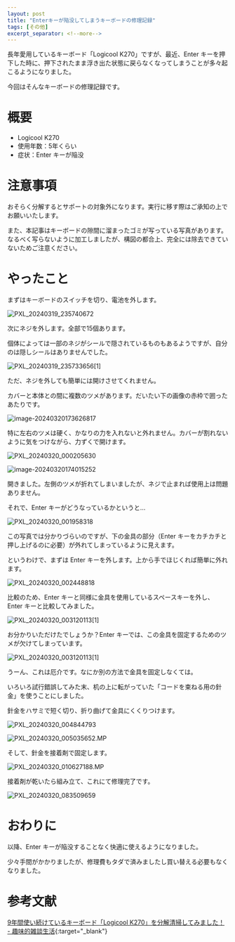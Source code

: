 ```yaml
---
layout: post
title: "Enterキーが陥没してしまうキーボードの修理記録"
tags: [その他]
excerpt_separator: <!--more-->
---
```


長年愛用しているキーボード「Logicool K270」ですが、最近、Enter キーを押下した時に、押下されたまま浮き出た状態に戻らなくなってしまうことが多々起こるようになりました。

今回はそんなキーボードの修理記録です。

<!--more-->

# 概要

- Logicool K270
- 使用年数：5年くらい
- 症状：Enter キーが陥没

# 注意事項

おそらく分解するとサポートの対象外になります。実行に移す際はご承知の上でお願いいたします。

また、本記事はキーボードの隙間に溜まったゴミが写っている写真があります。なるべく写らないように加工しましたが、構図の都合上、完全には除去できていないためご注意ください。

# やったこと

まずはキーボードのスイッチを切り、電池を外します。

![PXL_20240319_235740672](../../../assets/img/post/2024-03-20-keyboard/PXL_20240319_235740672.webp)

次にネジを外します。全部で15個あります。

個体によっては一部のネジがシールで隠されているものもあるようですが、自分のは隠しシールはありませんでした。

![PXL_20240319_235733656[1]](../../../assets/img/post/2024-03-20-keyboard/PXL_20240319_235733656[1]-1710923733032-3.webp)

ただ、ネジを外しても簡単には開けさせてくれません。

カバーと本体との間に複数のツメがあります。だいたい下の画像の赤枠で囲ったあたりです。

![image-20240320173626817](../../../assets/img/post/2024-03-20-keyboard/image-20240320173626817.webp)

特に左右のツメは硬く、かなりの力を入れないと外れません。カバーが割れないように気をつけながら、力ずくで開けます。

![PXL_20240320_000205630](../../../assets/img/post/2024-03-20-keyboard/PXL_20240320_000205630.webp)

![image-20240320174015252](../../../assets/img/post/2024-03-20-keyboard/image-20240320174015252.webp)

開きました。左側のツメが折れてしまいましたが、ネジで止まれば使用上は問題ありません。



それで、Enter キーがどうなっているかというと…

![PXL_20240320_001958318](../../../assets/img/post/2024-03-20-keyboard/PXL_20240320_001958318.webp)

この写真では分かりづらいのですが、下の金具の部分（Enter キーをカチカチと押し上げるのに必要）が外れてしまっているように見えます。

というわけで、まずは Enter キーを外します。上から手でほじくれば簡単に外れます。

![PXL_20240320_002448818](../../../assets/img/post/2024-03-20-keyboard/PXL_20240320_002448818.webp)

比較のため、Enter キーと同様に金具を使用しているスペースキーを外し、Enter キーと比較してみました。

![PXL_20240320_003120113[1]](../../../assets/img/post/2024-03-20-keyboard/PXL_20240320_003120113[1].webp)

お分かりいただけたでしょうか？Enter キーでは、この金具を固定するためのツメが欠けてしまっています。

![PXL_20240320_003120113[1]](../../../assets/img/post/2024-03-20-keyboard/PXL_20240320_003120113[1]-1710924602140-9.webp)

うーん、これは厄介です。なにか別の方法で金具を固定しなくては。

いろいろ試行錯誤してみた末、机の上に転がっていた「コードを束ねる用の針金」を使うことにしました。

針金をハサミで短く切り、折り曲げて金具にくくりつけます。

![PXL_20240320_004844793](../../../assets/img/post/2024-03-20-keyboard/PXL_20240320_004844793.webp)

![PXL_20240320_005035652.MP](../../../assets/img/post/2024-03-20-keyboard/PXL_20240320_005035652.MP.webp)

そして、針金を接着剤で固定します。

![PXL_20240320_010627188.MP](../../../assets/img/post/2024-03-20-keyboard/PXL_20240320_010627188.MP.webp)

接着剤が乾いたら組み立て、これにて修理完了です。

![PXL_20240320_083509659](../../../assets/img/post/2024-03-20-keyboard/PXL_20240320_083509659.webp)

# おわりに

以降、Enter キーが陥没することなく快適に使えるようになりました。

少々手間がかかりましたが、修理費もタダで済みましたし買い替える必要もなくなりました。

# 参考文献

[9年間使い続けているキーボード「Logicool K270」を分解清掃してみました！ - 趣味的雑談生活](https://www.hucl.jp/entry/Logicool-k270-repair){:target="_blank"}

